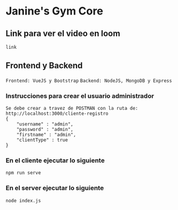 # Janine's Gym Core

## Link para ver el video en loom
```
link
```

## Frontend y Backend

```Frontend: VueJS y Bootstrap```
```Backend: NodeJS, MongoDB y Express```


### Instrucciones para crear el usuario administrador

```
Se debe crear a travez de POSTMAN con la ruta de:
http://localhost:3000/cliente-registro
{
    "username" : "admin",
    "password" : "admin",
    "firstname" : "admin",
    "clientType" : true
}
```

### En el cliente ejecutar lo siguiente

```
npm run serve
```

### En el server ejecutar lo siguiente

```
node index.js
```
